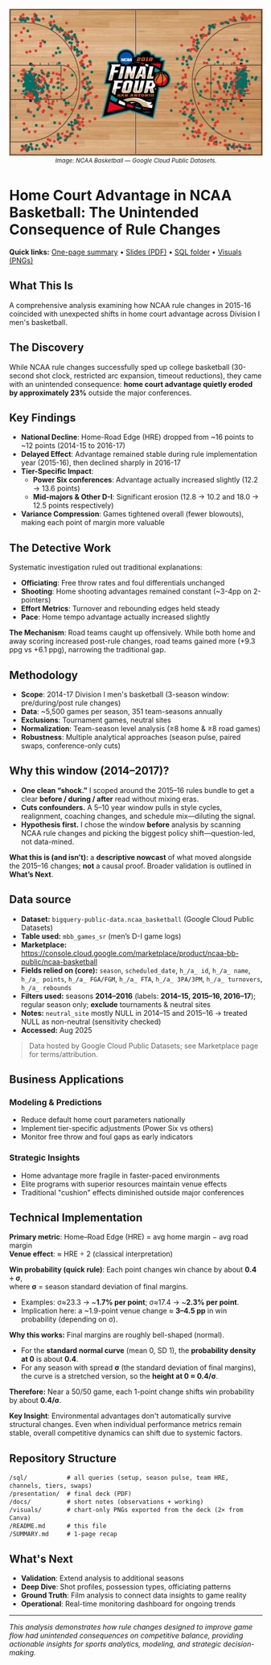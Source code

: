 <!-- Hero / branding -->
<p align="center">
  <a href="https://console.cloud.google.com/marketplace/product/ncaa-bb-public/ncaa-basketball">
    <img src="docs/hero_final_four.jpg" alt="NCAA Basketball public dataset — shot chart on Final Four court" width="720">
  </a>
  <br>
  <sup><em>Image: NCAA Basketball — Google Cloud Public Datasets.</em></sup>
</p>

# Home Court Advantage in NCAA Basketball: The Unintended Consequence of Rule Changes

**Quick links:** [One-page summary](SUMMARY.md) • [Slides (PDF)](presentation/case_study_presentation.pdf) • [SQL folder](sql/README.md) • [Visuals (PNGs)](visuals/)

## What This Is
A comprehensive analysis examining how NCAA rule changes in 2015-16 coincided with unexpected shifts in home court advantage across Division I men's basketball.

## The Discovery

While NCAA rule changes successfully sped up college basketball (30-second shot clock, restricted arc expansion, timeout reductions), they came with an unintended consequence: **home court advantage quietly eroded by approximately 23%** outside the major conferences.

## Key Findings

- **National Decline**: Home-Road Edge (HRE) dropped from ~16 points to ~12 points (2014-15 to 2016-17)
- **Delayed Effect**: Advantage remained stable during rule implementation year (2015-16), then declined sharply in 2016-17
- **Tier-Specific Impact**: 
  - **Power Six conferences**: Advantage actually increased slightly (12.2 → 13.6 points)
  - **Mid-majors & Other D-I**: Significant erosion (12.8 → 10.2 and 18.0 → 12.5 points respectively)
- **Variance Compression**: Games tightened overall (fewer blowouts), making each point of margin more valuable

## The Detective Work

Systematic investigation ruled out traditional explanations:
- **Officiating**: Free throw rates and foul differentials unchanged
- **Shooting**: Home shooting advantages remained constant (~3-4pp on 2-pointers)
- **Effort Metrics**: Turnover and rebounding edges held steady
- **Pace**: Home tempo advantage actually increased slightly

**The Mechanism**: Road teams caught up offensively. While both home and away scoring increased post-rule changes, road teams gained more (+9.3 ppg vs +6.1 ppg), narrowing the traditional gap.

## Methodology

- **Scope**: 2014-17 Division I men's basketball (3-season window: pre/during/post rule changes)
- **Data**: ~5,500 games per season, 351 team-seasons annually
- **Exclusions**: Tournament games, neutral sites
- **Normalization**: Team-season level analysis (≥8 home & ≥8 road games)
- **Robustness**: Multiple analytical approaches (season pulse, paired swaps, conference-only cuts)

## Why this window (2014–2017)?

- **One clean “shock.”** I scoped around the 2015–16 rules bundle to get a clear **before / during / after** read without mixing eras.  
- **Cuts confounders.** A 5–10 year window pulls in style cycles, realignment, coaching changes, and schedule mix—diluting the signal.  
- **Hypothesis first.** I chose the window **before** analysis by scanning NCAA rule changes and picking the biggest policy shift—question-led, not data-mined.

**What this is (and isn’t):** a **descriptive nowcast** of what moved alongside the 2015–16 changes; **not** a causal proof. Broader validation is outlined in **What’s Next**.

## Data source

- **Dataset:** `bigquery-public-data.ncaa_basketball` (Google Cloud Public Datasets)
- **Table used:** `mbb_games_sr` (men’s D-I game logs)
- **Marketplace:** https://console.cloud.google.com/marketplace/product/ncaa-bb-public/ncaa-basketball
- **Fields relied on (core):** `season`, `scheduled_date`, `h_/a_ id`, `h_/a_ name`, `h_/a_ points`,
  `h_/a_ FGA/FGM`, `h_/a_ FTA`, `h_/a_ 3PA/3PM`, `h_/a_ turnovers`, `h_/a_ rebounds`
- **Filters used:** seasons **2014–2016** (labels: **2014–15, 2015–16, 2016–17**); regular season only; **exclude** tournaments & neutral sites
- **Notes:** `neutral_site` mostly NULL in 2014–15 and 2015–16 → treated NULL as non-neutral (sensitivity checked)
- **Accessed:** Aug 2025

> Data hosted by Google Cloud Public Datasets; see Marketplace page for terms/attribution.

## Business Applications

### Modeling & Predictions
- Reduce default home court parameters nationally
- Implement tier-specific adjustments (Power Six vs others)
- Monitor free throw and foul gaps as early indicators

### Strategic Insights
- Home advantage more fragile in faster-paced environments
- Elite programs with superior resources maintain venue effects
- Traditional "cushion" effects diminished outside major conferences

## Technical Implementation

**Primary metric**: Home–Road Edge (HRE) = avg home margin − avg road margin  
**Venue effect**: ≈ HRE ÷ 2 (classical interpretation)  

**Win probability (quick rule)**: Each point changes win chance by about **0.4 ÷ σ**,  
where **σ** = season standard deviation of final margins.  
- Examples: σ≈23.3 → ~**1.7% per point**; σ≈17.4 → ~**2.3% per point**.  
- Implication here: a ~1.9-point venue change ≈ **3–4.5 pp** in win probability (depending on σ).

**Why this works:** Final margins are roughly bell-shaped (normal).  
- For the **standard normal curve** (mean 0, SD 1), the **probability density at 0** is about **0.4**.  
- For any season with spread **σ** (the standard deviation of final margins), the curve is a stretched version, so the **height at 0 ≈ 0.4/σ**.  

**Therefore:** Near a 50/50 game, each 1-point change shifts win probability by about **0.4/σ**.

**Key Insight**: Environmental advantages don't automatically survive structural changes. Even when individual performance metrics remain stable, overall competitive dynamics can shift due to systemic factors.

## Repository Structure

```
/sql/           # all queries (setup, season pulse, team HRE, channels, tiers, swaps)
/presentation/  # final deck (PDF)
/docs/          # short notes (observations + working)
/visuals/       # chart-only PNGs exported from the deck (2× from Canva)
/README.md      # this file
/SUMMARY.md     # 1-page recap
```

## What's Next

- **Validation**: Extend analysis to additional seasons
- **Deep Dive**: Shot profiles, possession types, officiating patterns
- **Ground Truth**: Film analysis to connect data insights to game reality
- **Operational**: Real-time monitoring dashboard for ongoing trends

---

*This analysis demonstrates how rule changes designed to improve game flow had unintended consequences on competitive balance, providing actionable insights for sports analytics, modeling, and strategic decision-making.*
